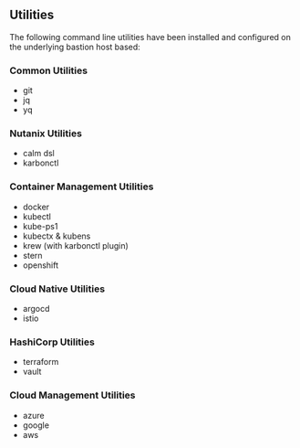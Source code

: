 ## Utilities

The following command line utilities have been installed and configured on the underlying bastion host based:

### Common Utilities

- git
- jq
- yq

### Nutanix Utilities

- calm dsl
- karbonctl

### Container Management Utilities

- docker
- kubectl
- kube-ps1
- kubectx & kubens
- krew (with karbonctl plugin)
- stern
- openshift

### Cloud Native Utilities

- argocd
- istio

### HashiCorp Utilities

- terraform
- vault

### Cloud Management Utilities

- azure
- google
- aws

